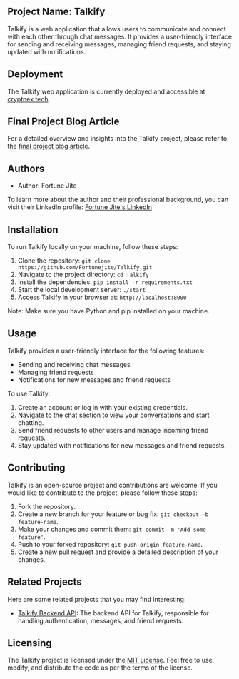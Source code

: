 ## Project Name: Talkify

Talkify is a web application that allows users to communicate and connect with each other through chat messages. It provides a user-friendly interface for sending and receiving messages, managing friend requests, and staying updated with notifications.

## Deployment

The Talkify web application is currently deployed and accessible at [cryptnex.tech](http://cryptnex.tech/).

## Final Project Blog Article

For a detailed overview and insights into the Talkify project, please refer to the [final project blog article](https://www.cryptnex.tech/blog/talkify-final-project).

## Authors

- Author: Fortune Jite

To learn more about the author and their professional background, you can visit their LinkedIn profile: [Fortune Jite's LinkedIn](https://www.linkedin.com/in/fortunejite)

## Installation

To run Talkify locally on your machine, follow these steps:

1. Clone the repository: `git clone https://github.com/Fortunejite/Talkify.git`
2. Navigate to the project directory: `cd Talkify`
3. Install the dependencies: `pip install -r requirements.txt`
4. Start the local development server: `./start`
5. Access Talkify in your browser at: `http://localhost:8000`

Note: Make sure you have Python and pip installed on your machine.

## Usage

Talkify provides a user-friendly interface for the following features:

- Sending and receiving chat messages
- Managing friend requests
- Notifications for new messages and friend requests

To use Talkify:

1. Create an account or log in with your existing credentials.
2. Navigate to the chat section to view your conversations and start chatting.
3. Send friend requests to other users and manage incoming friend requests.
4. Stay updated with notifications for new messages and friend requests.

## Contributing

Talkify is an open-source project and contributions are welcome. If you would like to contribute to the project, please follow these steps:

1. Fork the repository.
2. Create a new branch for your feature or bug fix: `git checkout -b feature-name`.
3. Make your changes and commit them: `git commit -m 'Add some feature'`.
4. Push to your forked repository: `git push origin feature-name`.
5. Create a new pull request and provide a detailed description of your changes.

## Related Projects

Here are some related projects that you may find interesting:

- [Talkify Backend API](https://github.com/Fortunejite/talkify-api): The backend API for Talkify, responsible for handling authentication, messages, and friend requests.

## Licensing

The Talkify project is licensed under the [MIT License](https://opensource.org/licenses/MIT). Feel free to use, modify, and distribute the code as per the terms of the license.